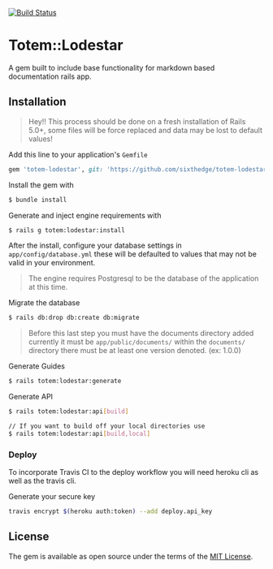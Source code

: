 [![Build Status](https://travis-ci.org/rootwizzy/totem-lodestar.svg?branch=master)](https://travis-ci.org/rootwizzy/totem-lodestar)

# Totem::Lodestar
A gem built to include base functionality for markdown based documentation rails app.

## Installation
> Hey!! This process should be done on a fresh installation of Rails 5.0+, some files will be force replaced and data may be lost to default values!

Add this line to your application's `Gemfile`
```ruby
gem 'totem-lodestar', git: 'https://github.com/sixthedge/totem-lodestar', branch: 'master'
```

Install the gem with
```bash
$ bundle install
```

Generate and inject engine requirements with
```bash
$ rails g totem:lodestar:install
```

After the install, configure your database settings in `app/config/database.yml` these will be defaulted to values that may not be valid in your environment.

> The engine requires Postgresql to be the database of the application at this time.

Migrate the database
```bash
$ rails db:drop db:create db:migrate
```

> Before this last step you must have the documents directory added currently it must be `app/public/documents/` within the `documents/` directory there must be at least one version denoted. (ex: 1.0.0)

Generate Guides
```bash
$ rails totem:lodestar:generate
```

Generate API
```bash
$ rails totem:lodestar:api[build]

// If you want to build off your local directories use
$ rails totem:lodestar:api[build,local]
```


### Deploy
To incorporate Travis CI to the deploy workflow you will need heroku cli as well as the travis cli.

Generate your secure key
```bash
travis encrypt $(heroku auth:token) --add deploy.api_key
```

## License
The gem is available as open source under the terms of the [MIT License](http://opensource.org/licenses/MIT).
